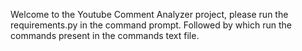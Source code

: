 Welcome to the Youtube Comment Analyzer project, please run the requirements.py in the command prompt. Followed by which run the commands present in the commands text file.
